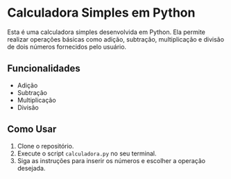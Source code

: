 # Calculadora Simples em Python

Esta é uma calculadora simples desenvolvida em Python. Ela permite realizar operações básicas como adição, subtração, multiplicação e divisão de dois números fornecidos pelo usuário.

## Funcionalidades
- Adição
- Subtração
- Multiplicação
- Divisão

## Como Usar
1. Clone o repositório.
2. Execute o script `calculadora.py` no seu terminal.
3. Siga as instruções para inserir os números e escolher a operação desejada.
